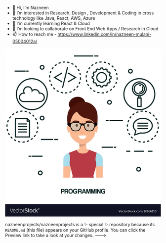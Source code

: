 - 👋 Hi, I’m Nazneen 
- 👀 I’m interested in Research, Design , Development & Coding in cross technology like Java, React, AWS, Azure
- 🌱 I’m currently learning React & Cloud 
- 💞️ I’m looking to collaborate on Front End Web Apps / Research in Cloud
- 📫 How to reach me - https://www.linkedin.com/in/nazneen-mulani-05004012a/

![My Cat](grl.jpg)

nazneenprojects/nazneenprojects is a ✨ special ✨ repository because its `README.md` (this file) appears on your GitHub profile.
You can click the Preview link to take a look at your changes.
--->
